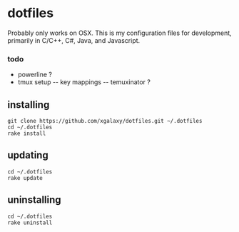 # dotfiles

Probably only works on OSX.
This is my configuration files for development, primarily in C/C++, C#, Java, and Javascript.

### todo
- powerline ?
- tmux setup
-- key mappings
-- temuxinator ?

## installing
```
git clone https://github.com/xgalaxy/dotfiles.git ~/.dotfiles
cd ~/.dotfiles
rake install
```

## updating
```
cd ~/.dotfiles
rake update
```

## uninstalling
```
cd ~/.dotfiles
rake uninstall
```
